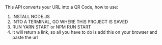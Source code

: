 This API converts your URL into a QR Code, how to use:

1. INSTALL NODE.JS
2. INTO A TERMINAL, GO WHERE THIS PROJECT IS SAVED
3. RUN YARN START or NPM RUN START
4. it will return a link, so all you have to do is add this on your browser and paste the url
